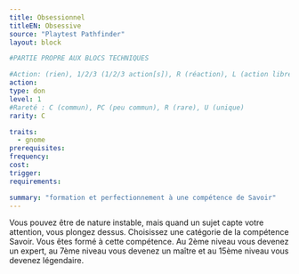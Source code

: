 ```yaml
---
title: Obsessionnel
titleEN: Obsessive
source: "Playtest Pathfinder"
layout: block

#PARTIE PROPRE AUX BLOCS TECHNIQUES

#Action: (rien), 1/2/3 (1/2/3 action[s]), R (réaction), L (action libre)
action: 
type: don
level: 1
#Rareté : C (commun), PC (peu commun), R (rare), U (unique)
rarity: C

traits:
  - gnome
prerequisites: 
frequency:
cost:
trigger:
requirements:

summary: "formation et perfectionnement à une compétence de Savoir"
---
```


Vous pouvez être de nature instable, mais quand un sujet capte votre attention, vous plongez dessus. Choisissez une catégorie de la compétence Savoir. Vous êtes formé à cette compétence. Au 2ème niveau vous devenez un expert, au 7ème niveau vous devenez un maître et au 15ème niveau vous devenez légendaire.